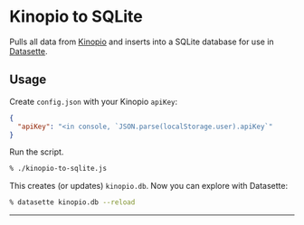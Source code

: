 # Kinopio to SQLite

Pulls all data from [Kinopio](kinopio.club) and inserts into a SQLite database for use in [Datasette](datasette.io).

## Usage

Create `config.json` with your Kinopio `apiKey`:

```json
{
  "apiKey": "<in console, `JSON.parse(localStorage.user).apiKey`"
}
```

Run the script.

```bash
% ./kinopio-to-sqlite.js
```

This creates (or updates) `kinopio.db`. Now you can explore with Datasette:

```bash
% datasette kinopio.db --reload
```

---
